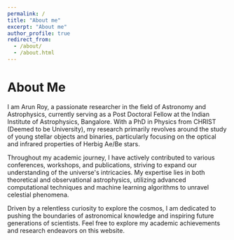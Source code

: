 ```yaml
---
permalink: /
title: "About me"
excerpt: "About me"
author_profile: true
redirect_from: 
  - /about/
  - /about.html
---
```



# About Me

I am Arun Roy, a passionate researcher in the field of Astronomy and Astrophysics, currently serving as a Post Doctoral Fellow at the Indian Institute of Astrophysics, Bangalore. With a PhD in Physics from CHRIST (Deemed to be University), my research primarily revolves around the study of young stellar objects and binaries, particularly focusing on the optical and infrared properties of Herbig Ae/Be stars.

Throughout my academic journey, I have actively contributed to various conferences, workshops, and publications, striving to expand our understanding of the universe's intricacies. My expertise lies in both theoretical and observational astrophysics, utilizing advanced computational techniques and machine learning algorithms to unravel celestial phenomena.

Driven by a relentless curiosity to explore the cosmos, I am dedicated to pushing the boundaries of astronomical knowledge and inspiring future generations of scientists. Feel free to explore my academic achievements and research endeavors on this website.
